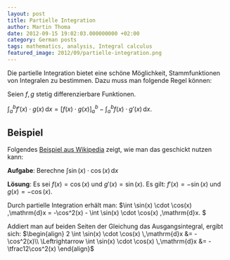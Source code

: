 ```yaml
---
layout: post
title: Partielle Integration
author: Martin Thoma
date: 2012-09-15 19:02:03.000000000 +02:00
category: German posts
tags: mathematics, analysis, Integral calculus
featured_image: 2012/09/partielle-integration.png
---
```

Die partielle Integration bietet eine sch&ouml;ne M&ouml;glichkeit, Stammfunktionen von Integralen zu bestimmen. Dazu muss man folgende Regel k&ouml;nnen:

Seien $f, g$ stetig differenzierbare Funktionen.

$\displaystyle \int_a^b f'(x)\cdot g(x)\,\mathrm{d}x = \left [f(x)\cdot g(x) \right ]_{a}^{b} - \int_a^b f(x)\cdot g'(x)\,\mathrm{d}x$.

<h2>Beispiel</h2>
Folgendes <a href="http://de.wikipedia.org/wiki/Partielle_Integration#Beispiel_1">Beispiel aus Wikipedia</a> zeigt, wie man das geschickt nutzen kann:

<strong>Aufgabe</strong>: 
Berechne $\int \sin(x) \cdot \cos(x) \,\mathrm{d}x$

<strong>L&ouml;sung</strong>:
Es sei $f(x) = \cos(x)$ und $g'(x)= \sin(x)$.
Es gilt: $f'(x) = - \sin(x)$ und $g(x)= - \cos(x)$.

Durch partielle Integration erh&auml;lt man:
$\int \sin(x) \cdot \cos(x) \,\mathrm{d}x = -\cos^2(x) - \int \sin(x) \cdot \cos(x) \,\mathrm{d}x. $


Addiert man auf beiden Seiten der Gleichung das Ausgangsintegral, ergibt sich:
$\begin{align}
              2 \int \sin(x) \cdot \cos(x) \,\mathrm{d}x &= - \cos^2(x)\\
\Leftrightarrow \int \sin(x) \cdot \cos(x) \,\mathrm{d}x &= -\tfrac12\cos^2(x)
\end{align}$
